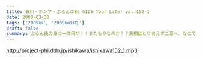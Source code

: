 ```yaml
---
title: 石川・ホンマ・ぶるんのBe-SIDE Your Life! vol.152-1
date: 2009-03-30
tags: ['2009年', '2009年03月']
draft: false
summary: ぶるん氏の身に一体何が！！またもやなのか！？真相はとりあえず二部へ、なのですが、月曜の収録は久しぶりの夕方でした。NAMAE
---
```


http://project-phi.ddo.jp/ishikawa/ishikawa152_1.mp3
